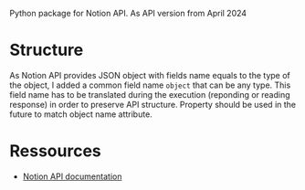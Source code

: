 Python package for Notion API. As API version from April 2024

# Structure

As Notion API provides JSON object with fields name equals to the type of the object, I added a common field
name `object` that can be any type. This field name has to be translated during the execution (reponding or reading
response) in order to preserve API
structure. Property should be used in the future to match object name attribute.

# Ressources

* [Notion API documentation](https://developers.notion.com/reference)